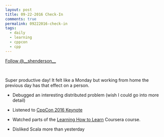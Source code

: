 ```yaml
---
layout: post
title: 09-22-2016 Check-In
comments: true
permalink: 09222016-check-in
tags:
  - daily
  - learning
  - cppcon
  - cpp
---
```


<div><!-- <a href="https://twitter.com/share" class="twitter-share-button" data-via="__shenderson__">Tweet</a> --><a class="twitter-follow-button" data-show-count="false" href="https://twitter.com/__shenderson__">Follow @__shenderson__</a> <script>!function(d,s,id){var js,fjs=d.getElementsByTagName(s)[0],p=/^http:/.test(d.location)?'http':'https';if(!d.getElementById(id)){js=d.createElement(s);js.id=id;js.src=p+'://platform.twitter.com/widgets.js';fjs.parentNode.insertBefore(js,fjs);}}(document, 'script', 'twitter-wjs');</script></div>

<script>!function(d,s,id){var js,fjs=d.getElementsByTagName(s)[0];if(!d.getElementById(id)){js=d.createElement(s);js.id=id;js.src="//platform.twitter.com/widgets.js";fjs.parentNode.insertBefore(js,fjs);}}(document,"script","twitter-wjs");</script>

&nbsp;

Super productive day!  It felt like a Monday but working from home the previous day has that effect on a person.  

  * Debugged an interesting distributed problem (wish I could go into more detail)

  * Listened to [CppCon 2016 Keynote](https://www.youtube.com/watch?v=_wzc7a3McOs)

  * Watched parts of the [Learning How to Learn](https://www.coursera.org/learn/learning-how-to-learn/home) Coursera course.

  * Disliked Scala more than yesterday